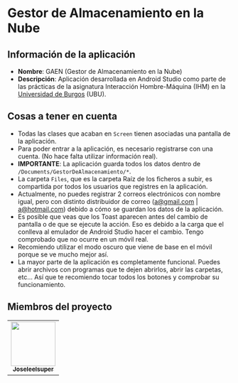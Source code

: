 # Gestor de Almacenamiento en la Nube

## Información de la aplicación

- **Nombre**: GAEN (Gestor de Almacenamiento en la Nube)
- **Descripción**: Aplicación desarrollada en Android Studio como parte de las prácticas de la asignatura Interacción Hombre-Máquina (IHM) en la [Universidad de Burgos](https://www.ubu.es/) (UBU).

## Cosas a tener en cuenta

- Todas las clases que acaban en `Screen` tienen asociadas una pantalla de la aplicación.
- Para poder entrar a la aplicación, es necesario registrarse con una cuenta. (No hace falta utilizar información real).
- **IMPORTANTE**: La aplicación guarda todos los datos dentro de `/Documents/GestorDeAlmacenamiento/*`.
- La carpeta `Files`, que es la carpeta Raíz de los ficheros a subir, es compartida por todos los usuarios que registres en la aplicación.
- Actualmente, no puedes registrar 2 correos electrónicos con nombre igual, pero con distinto distribuidor de correo (a@gmail.com | a@hotmail.com) debido a cómo se guardan los datos de la aplicación.
- Es posible que veas que los Toast aparecen antes del cambio de pantalla o de que se ejecute la acción. Eso es debido a la carga que el conlleva al emulador de Android Studio hacer el cambio. Tengo comprobado que no ocurre en un móvil real.
- Recomiendo utilizar el modo oscuro que viene de base en el móvil porque se ve mucho mejor así.
- La mayor parte de la aplicación es completamente funcional. Puedes abrir archivos con programas que te dejen abrirlos, abrir las carpetas, etc... Así que te recomiendo tocar todos los botones y comprobar su funcionamiento.

## Miembros del proyecto

<table>
    <tr>
    <td align="center"><a href="https://github.com/Joseleelsuper"><img src="https://github.com/Joseleelsuper.png" width="100px;" alt=""/><br /><sub><b>Joseleelsuper</b></sub></a></td>
    </tr>
</table>